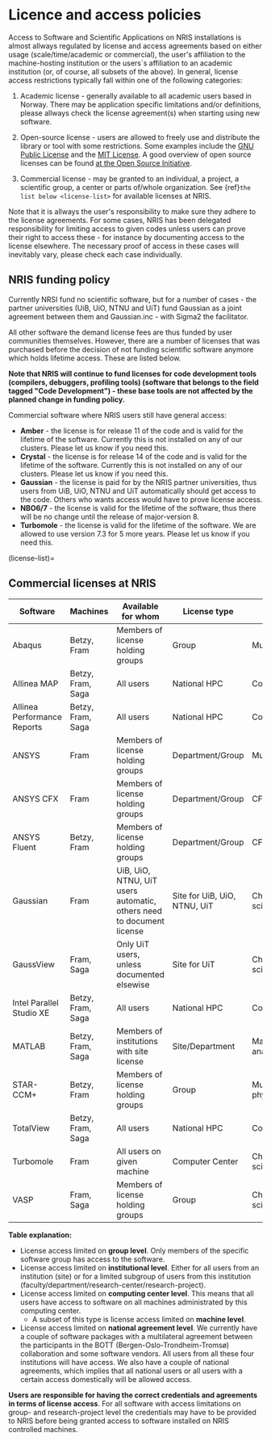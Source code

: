 # Licence and access policies

Access to Software and Scientific Applications on NRIS installations is almost allways regulated by license and access agreements based on either usage (scale/time/academic or commercial), the user's affiliation to the machine-hosting institution or the users´s affiliation to an academic institution (or, of course, all subsets of the above). In general, license access restrictions typically fall within one of the following categories: 

1. Academic license - generally available to all academic users based in Norway.
   There may be application specific limitations and/or definitions, please allways check the license agreement(s) when starting using new software. 

2. Open-source license - users are allowed to freely use and distribute the
   library or tool with some restrictions. Some examples include the [GNU
   Public License](https://www.gnu.org/licenses/) and the [MIT
   License](https://mit-license.org/). A good overview of open source licenses
   can be found [at the Open Source
   Initiative](https://opensource.org/licenses).

3. Commercial license - may be granted to an individual, a project, a scientific group, a center or parts of/whole organization. See {ref}`the list below <license-list>` for available
   licenses at NRIS.

Note that it is allways the user's responsibility to make sure they adhere to the license
agreements. For some cases, NRIS has been delegated responsibility for limiting access to given codes unless users can prove their right to access these - for instance by documenting access to the license elsewhere. The necessary proof of access in these cases will inevitably vary, please check each case individually.   

## NRIS funding policy

Currently NRSI fund no scientific software, but for a number of cases - the partner universities (UiB, UiO, NTNU and UiT) fund Gaussian as a joint agreement between them and Gaussian.inc - with Sigma2 the facilitator. 

All other software the demand license fees are thus funded by user communities themselves. 
However, there are a number of licenses that was purchased before the decision of not funding scientific software anymore which holds lifetime access. These are listed below.

**Note that NRIS will continue to fund licenses for code development tools
(compilers, debuggers, profiling tools) (software that belongs to the field
tagged "Code Development") - these base tools are not affected by the planned
change in funding policy.**

Commercial software where NRIS users still have general access:

* **Amber** - the license is for release 11 of the code and is valid for the
  lifetime of the software. Currently this is not installed on any of our
  clusters. Please let us know if you need this.
* **Crystal** - the license is for release 14 of the code and is valid for the
  lifetime of the software. Currently this is not installed on any of our
  clusters. Please let us know if you need this.
* **Gaussian** - the license is paid for by the NRIS partner universities, thus users from UiB, UiO, NTNU and UiT automatically should get access to the code. Others who wants access would have to prove license access. 
* **NBO6/7** - the license is valid for the lifetime of the software, thus there will be no change until the release of major-version 8. 
* **Turbomole** - the license is valid for the lifetime of the software. We are allowed to use version 7.3 for 5 more years. Please let us know if you need this.


(license-list)=
## Commercial licenses at NRIS

| Software                    | Machines          | Available for whom                         | License type            | Field                      | Source of funding   |
|-----------------------------|-------------------|-------------------------------------------|-------------------------|----------------------------|---------------------|
| Abaqus                      | Betzy, Fram       | Members of license holding groups         | Group                   | Multiphysics/FEA           | Users               |
| Allinea MAP                 | Betzy, Fram, Saga | All users                                 | National HPC            | Code development           | National/Sigma2     |
| Allinea Performance Reports | Betzy, Fram, Saga | All users                                 | National HPC            | Code development           | National/Sigma2     |
| ANSYS                       | Fram              | Members of license holding groups         | Department/Group                   | Multi-physics              | Users               |
| ANSYS CFX                   | Fram              | Members of license holding groups         | Department/Group                  | CFD                        | Users               |
| ANSYS Fluent                | Betzy, Fram       | Members of license holding groups         | Department/Group                   | CFD                        | Users               |
| Gaussian                    | Fram              | UiB, UiO, NTNU, UiT users automatic, others need to document license        | Site for UiB, UiO, NTNU, UiT                   | Chemistry/Material science | License holders |
| GaussView                   | Fram, Saga              | Only UiT users, unless documented elsewise                            | Site for UiT                   | Chemistry/Material science | NTNU, UiB, UiO, UiT |
| Intel Parallel Studio XE    | Betzy, Fram, Saga | All users                                 | National HPC            | Code development           | National/Sigma2     |
| MATLAB                      | Betzy, Fram, Saga | Members of institutions with site license | Site/Department         | Mathematics/Data analysis  | Users               |
| STAR-CCM+                   | Betzy, Fram       | Members of license holding groups         | Group                   | Multi-physics/CFD          | Users               |
| TotalView                   | Betzy, Fram, Saga | All users                                 | National HPC            | Code development           | National/Sigma2     |
| Turbomole                   | Fram              | All users on given machine                | Computer Center  | Chemistry/Material science | National/Sigma2     |
| VASP                        | Fram, Saga        | Members of license holding groups         | Group                   | Chemistry/Material science | Users               |

**Table explanation:**

- License access limited on **group level**. Only members of the specific
  software group has access to the software.
- License access limited on **institutional level**. Either for all users from
  an institution (site) or for a limited subgroup of users from this
  institution (faculty/department/research-center/research-project).
- License access limited on **computing center level**. This means that all
  users have access to software on all machines administrated by this computing
  center.
  - A subset of this type is license access limited on **machine level**.
- License access limited on **national agreement level**. We currently have a
  couple of software packages with a multilateral agreement between the
  participants in the BOTT (Bergen-Oslo-Trondheim-Tromsø) collaboration and
  some software vendors. All users from all these four institutions will have
  access. We also have a couple of national agreements, which implies that all
  national users or all users with a certain access domestically will be
  allowed access.

**Users are responsible for having the correct credentials and agreements in
terms of license access**. For all software with access limitations on group-
and research-project level the credentials may have to be provided to NRIS
before being granted access to software installed on NRIS controlled machines.

